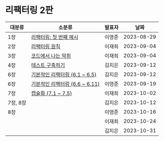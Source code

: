 # 리팩터링 2판

| 대분류   | 소분류                                            | 발표자 | 날짜       |
| -------- | ------------------------------------------------- | ------ | ---------- |
| 1장      | [리팩터링: 첫 번째 예시](Chapter%2001.md)         | 이영준 | 2023-08-29 |
| 2장      | [리팩터링 원칙](Chapter%2002.md)                  | 이재희 | 2023-09-04 |
| 3장      | [코드에서 나는 악취](Chapter%2003.md)             | 이재희 | 2023-09-04 |
| 4장      | [테스트 구축하기](Chapter%2004.md)                | 김지은 | 2023-09-12 |
| 6장      | [기본적인 리팩터링 (6.1 ~ 6.5)](Chapter%2006.md)  | 김지은 | 2023-09-12 |
| 6장      | [기본적인 리팩터링 (6.6 ~ 6.11)](Chapter%2006.md) | 이영준 | 2023-09-19 |
| 7장      | [캡슐화 (7.1 ~ 7.5)](Chapter%2007.md)             | 이재희 | 2023-10-02 |
| 7장, 8장 |                                                   | 김지은 | 2023-10-12 |
| 8장      |                                                   | 이영준 | 2023-10-16 |
|          |                                                   | 이재희 | 2023-10-24 |
|          |                                                   | 김지은 | 2023-10-31 |
